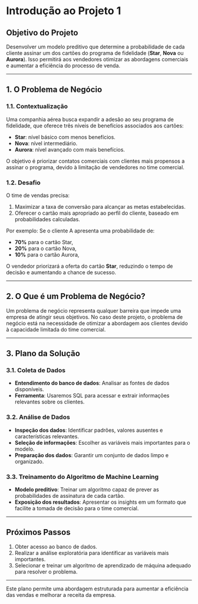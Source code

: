 # Introdução ao Projeto 1

## Objetivo do Projeto
Desenvolver um modelo preditivo que determine a probabilidade de cada cliente assinar um dos cartões do programa de fidelidade (**Star**, **Nova** ou **Aurora**). Isso permitirá aos vendedores otimizar as abordagens comerciais e aumentar a eficiência do processo de venda.

---

## 1. O Problema de Negócio

### 1.1. Contextualização
Uma companhia aérea busca expandir a adesão ao seu programa de fidelidade, que oferece três níveis de benefícios associados aos cartões: 
- **Star**: nível básico com menos benefícios.
- **Nova**: nível intermediário.
- **Aurora**: nível avançado com mais benefícios.

O objetivo é priorizar contatos comerciais com clientes mais propensos a assinar o programa, devido à limitação de vendedores no time comercial.

### 1.2. Desafio
O time de vendas precisa:
1. Maximizar a taxa de conversão para alcançar as metas estabelecidas.
2. Oferecer o cartão mais apropriado ao perfil do cliente, baseado em probabilidades calculadas.

Por exemplo:
Se o cliente A apresenta uma probabilidade de:
- **70%** para o cartão Star,
- **20%** para o cartão Nova,
- **10%** para o cartão Aurora,

O vendedor priorizará a oferta do cartão **Star**, reduzindo o tempo de decisão e aumentando a chance de sucesso.

---

## 2. O Que é um Problema de Negócio?
Um problema de negócio representa qualquer barreira que impede uma empresa de atingir seus objetivos. No caso deste projeto, o problema de negócio está na necessidade de otimizar a abordagem aos clientes devido à capacidade limitada do time comercial.

---

## 3. Plano da Solução

### 3.1. Coleta de Dados
- **Entendimento do banco de dados**: Analisar as fontes de dados disponíveis.
- **Ferramenta**: Usaremos SQL para acessar e extrair informações relevantes sobre os clientes.

### 3.2. Análise de Dados
- **Inspeção dos dados**: Identificar padrões, valores ausentes e características relevantes.
- **Seleção de informações**: Escolher as variáveis mais importantes para o modelo.
- **Preparação dos dados**: Garantir um conjunto de dados limpo e organizado.

### 3.3. Treinamento do Algoritmo de Machine Learning
- **Modelo preditivo**: Treinar um algoritmo capaz de prever as probabilidades de assinatura de cada cartão.
- **Exposição dos resultados**: Apresentar os insights em um formato que facilite a tomada de decisão para o time comercial.

---

## Próximos Passos
1. Obter acesso ao banco de dados.
2. Realizar a análise exploratória para identificar as variáveis mais importantes.
3. Selecionar e treinar um algoritmo de aprendizado de máquina adequado para resolver o problema.

---

Este plano permite uma abordagem estruturada para aumentar a eficiência das vendas e melhorar a receita da empresa.

 
